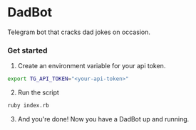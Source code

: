 # DadBot
Telegram bot that cracks dad jokes on occasion.

### Get started
1. Create an environment variable for your api token.
```bash
export TG_API_TOKEN="<your-api-token>"
```
2. Run the script
```bash
ruby index.rb
```
3. And you're done! Now you have a DadBot up and running.
